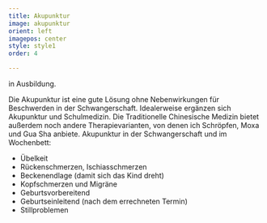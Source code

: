 ```yaml
---
title: Akupunktur
image: akupunktur
orient: left
imagepos: center
style: style1
order: 4

---
```


in Ausbildung.

Die Akupunktur ist eine gute Lösung ohne Nebenwirkungen für Beschwerden in der Schwangerschaft. Idealerweise ergänzen sich Akupunktur und Schulmedizin. Die Traditionelle Chinesische Medizin bietet außerdem noch andere Therapievarianten, von denen ich Schröpfen, Moxa und Gua Sha anbiete.
Akupunktur in der Schwangerschaft und im Wochenbett:

- Übelkeit
- Rückenschmerzen, Ischiasschmerzen
- Beckenendlage (damit sich das Kind dreht)
- Kopfschmerzen und Migräne
- Geburtsvorbereitend
- Geburtseinleitend (nach dem errechneten Termin)
- Stillproblemen